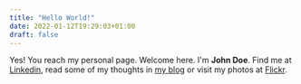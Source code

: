```yaml
---
title: "Hello World!"
date: 2022-01-12T19:29:03+01:00
draft: false
---
```


Yes! You reach my personal page. Welcome here. I'm **John Doe**.
Find me at [Linkedin](#), read some of my thoughts in [my blog](#) or visit my photos at [Flickr](#).
